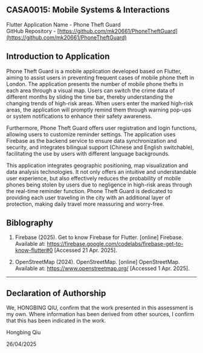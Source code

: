 ## CASA0015: Mobile Systems & Interactions

Flutter Application Name - Phone Theft Guard  
GitHub Repository - [https://github.com/mk20661/PhoneTheftGuard](https://github.com/mk20661/PhoneTheftGuard)

## Introduction to Application

Phone Theft Guard is a mobile application developed based on Flutter, aiming to assist users in preventing frequent cases of mobile phone theft in London. The application presents the number of mobile phone thefts in each area through a visual map. Users can switch the crime data of different months by sliding the time bar, thereby understanding the changing trends of high-risk areas. When users enter the marked high-risk areas, the application will promptly remind them through warning pop-ups or system notifications to enhance their safety awareness. 

Furthermore, Phone Theft Guard offers user registration and login functions, allowing users to customize reminder settings. The application uses Firebase as the backend service to ensure data synchronization and security, and integrates bilingual support (Chinese and English switchable), facilitating the use by users with different language backgrounds. 

This application integrates geographic positioning, map visualization and data analysis technologies. It not only offers an intuitive and understandable user experience, but also effectively reduces the probability of mobile phones being stolen by users due to negligence in high-risk areas through the real-time reminder function. Phone Theft Guard is dedicated to providing each user traveling in the city with an additional layer of protection, making daily travel more reassuring and worry-free.

## Biblography

1. Firebase (2025). Get to know Firebase for Flutter. [online] Firebase. Available at: https://firebase.google.com/codelabs/firebase-get-to-know-flutter#0 [Accessed 21 Apr. 2025].

2. OpenStreetMap (2024). OpenStreetMap. [online] OpenStreetMap. Available at: https://www.openstreetmap.org/ [Accessed 1 Apr. 2025].

----

## Declaration of Authorship

We, HONGBING QIU, confirm that the work presented in this assessment is my own. Where information has been derived from other sources, I confirm that this has been indicated in the work.


Hongbing Qiu

26/04/2025

